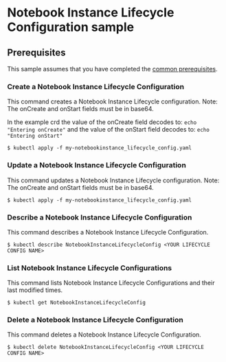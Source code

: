 # Notebook Instance Lifecycle Configuration sample

## Prerequisites

This sample assumes that you have completed the [common prerequisites](/samples/README.md).

### Create a Notebook Instance Lifecycle Configuration
This command creates a Notebook Instance Lifecycle configuration.
Note: The onCreate and onStart fields must be in base64.

In the example crd the value of the onCreate field decodes to: `echo "Entering onCreate"` and the value of the onStart field decodes to: `echo "Entering onStart"`
```
$ kubectl apply -f my-notebookinstance_lifecycle_config.yaml
```
### Update a Notebook Instance Lifecycle Configuration
This command updates a Notebook Instance Lifecycle configuration.
Note: The onCreate and onStart fields must be in base64.
```
$ kubectl apply -f my-notebookinstance_lifecycle_config.yaml
```
### Describe a Notebook Instance Lifecycle Configuration
This command describes a Notebook Instance Lifecycle Configuration.
```
$ kubectl describe NotebookInstanceLifecycleConfig <YOUR LIFECYCLE CONFIG NAME>
```
### List Notebook Instance Lifecycle Configurations
This command lists Notebook Instance Lifecycle Configurations and their last modified times.
```
$ kubectl get NotebookInstanceLifecycleConfig 
```
### Delete a Notebook Instance Lifecycle Configuration
This command deletes a Notebook Instance Lifecycle Configuration.
```
$ kubectl delete NotebookInstanceLifecycleConfig <YOUR LIFECYCLE CONFIG NAME>
```
